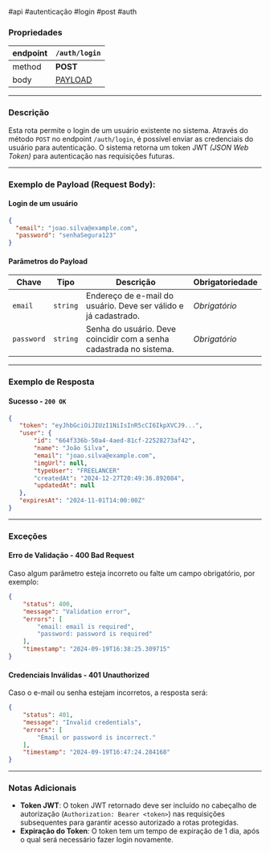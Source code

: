   #api #autenticação #login #post #auth

### Propriedades

| endpoint | `/auth/login`                      |
| -------- | ---------------------------------- |
| method   | __POST__                           |
| body     | [PAYLOAD](#Exemplo%20De%20Payload) |

---
### Descrição
Esta rota permite o login de um usuário existente no sistema. Através do método `POST` no endpoint `/auth/login`, é possível enviar as credenciais do usuário para autenticação. O sistema retorna um token JWT *(JSON Web Token)* para autenticação nas requisições futuras.

---
### Exemplo de Payload (Request Body):

#### Login de um usuário
```json
{
  "email": "joao.silva@example.com",
  "password": "senhaSegura123"
}
```

#### Parâmetros do Payload

| **Chave**  | **Tipo** | **Descrição**                                                       | **Obrigatoriedade** |
| ---------- | -------- | ------------------------------------------------------------------- | ------------------- |
| `email`    | `string` | Endereço de e-mail do usuário. Deve ser válido e já cadastrado.     | _Obrigatório_       |
| `password` | `string` | Senha do usuário. Deve coincidir com a senha cadastrada no sistema. | _Obrigatório_       |

---
### Exemplo de Resposta
#### Sucesso - `200 OK`
 ```json
{ 
	"token": "eyJhbGciOiJIUzI1NiIsInR5cCI6IkpXVCJ9...",
	"user": {
		"id": "664f336b-50a4-4aed-81cf-22528273af42",
		"name": "João Silva",
		"email": "joao.silva@example.com",
		"imgUrl": null,
		"typeUser": "FREELANCER"
		"createdAt": "2024-12-27T20:49:36.892084",
		"updatedAt": null
	},
	"expiresAt": "2024-11-01T14:00:00Z"
}
```

---
### Exceções

#### Erro de Validação - **400 Bad Request**
Caso algum parâmetro esteja incorreto ou falte um campo obrigatório, por exemplo:
```json
{
	"status": 400,
	"message": "Validation error",
	"errors": [
		"email: email is required",
		"password: password is required"
	],
	"timestamp": "2024-09-19T16:38:25.309715"
}
```

#### Credenciais Inválidas - **401 Unauthorized**
Caso o e-mail ou senha estejam incorretos, a resposta será:
```json
{
	"status": 401,
	"message": "Invalid credentials",
	"errors": [
		"Email or password is incorrect."
	],
	"timestamp": "2024-09-19T16:47:24.284168"
}
```

---
### Notas Adicionais
- **Token JWT**: O token JWT retornado deve ser incluído no cabeçalho de autorização (`Authorization: Bearer <token>`) nas requisições subsequentes para garantir acesso autorizado a rotas protegidas.
- **Expiração do Token**: O token tem um tempo de expiração de 1 dia, após o qual será necessário fazer login novamente.